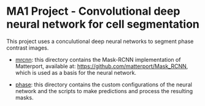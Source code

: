 # MA1 Project - Convolutional deep neural network for cell segmentation

This project uses a conculutional deep neural networks to segment phase contrast images.

- [mrcnn](./mrcnn): this directory contains the Mask-RCNN implementation of Matterport,
available at: https://github.com/matterport/Mask_RCNN,
which is used as a basis for the neural network.

- [phase](./phase): this directory contains the custom configurations of the neural network and the scripts to make predictions
and process the resulting masks.
